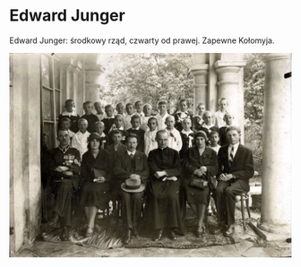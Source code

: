 # Edward Junger

Edward Junger: środkowy rząd, czwarty od prawej. Zapewne Kołomyja.

![image-01](image-01.jpg)

